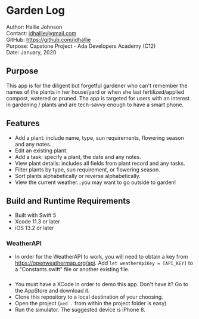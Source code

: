 #  Garden Log
Author: Hallie Johnson  
Contact: idhallie@gmail.com  
GitHub: https://github.com/idhallie  
Purpose: Capstone Project - Ada Developers Academy (C12)  
Date: January, 2020  

## Purpose
This app is for the diligent but forgetful gardener who can't remember the names of the plants in her house/yard or when she last fertilized/applied compost, watered or pruned. Tha app is targeted for users with an interest in gardening / plants and are tech-savvy enough to have a smart phone.

## Features
* Add a plant: include name, type, sun requirements, flowering season and any notes. 
* Edit an existing plant.
* Add a task: specify a plant, the date and any notes.
* View plant details: includes all fields from plant record and any tasks.
* Filter plants by type, sun requirement, or flowering season.
* Sort plants alphabetically or reverse alphabetically.
* View the current weather...you may want to go outside to garden!

## Build and Runtime Requirements
* Built with Swift 5
* Xcode 11.3 or later
* iOS 13.2 or later

### WeatherAPI
* In order for the WeatherAPI to work, you will need to obtain a key from https://openweathermap.org/api. Add `let weatherApiKey = [API_KEY]` to a "Constants.swift" file or another existing file.

###
* You must have a XCode in order to demo this app. Don't have it? Go to the AppStore and download it.
*  Clone this repository to a local destination of your choosing.
* Open the project (`xed .` from within the project folder is easy)
* Run the simulator. The suggested device is iPhone 8.



